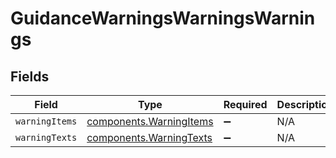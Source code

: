 # GuidanceWarningsWarningsWarnings


## Fields

| Field                                                              | Type                                                               | Required                                                           | Description                                                        |
| ------------------------------------------------------------------ | ------------------------------------------------------------------ | ------------------------------------------------------------------ | ------------------------------------------------------------------ |
| `warningItems`                                                     | [components.WarningItems](../../models/components/warningitems.md) | :heavy_minus_sign:                                                 | N/A                                                                |
| `warningTexts`                                                     | [components.WarningTexts](../../models/components/warningtexts.md) | :heavy_minus_sign:                                                 | N/A                                                                |